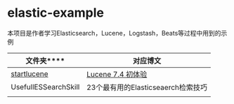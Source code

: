 # elastic-example



本项目是作者学习Elasticsearch，Lucene，Logstash，Beats等过程中用到的示例



| **文件夹******                              | **对应博文**                                 |
| ---------------------------------------- | ---------------------------------------- |
| [startlucene](https://github.com/whirlys/elastic-example/tree/master/startlucene) | [Lucene 7.4 初体验](http://laijianfeng.org/2018/08/Lucene%E5%88%9D%E4%BD%93%E9%AA%8C/) |
| UsefullESSearchSkill                     | 23个最有用的Elasticseaerch检索技巧                |
|                                          |                                          |





